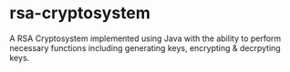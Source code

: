 # rsa-cryptosystem
A RSA Cryptosystem implemented using Java with the ability to perform necessary functions including generating keys, encrypting &amp; decrpyting keys. 
